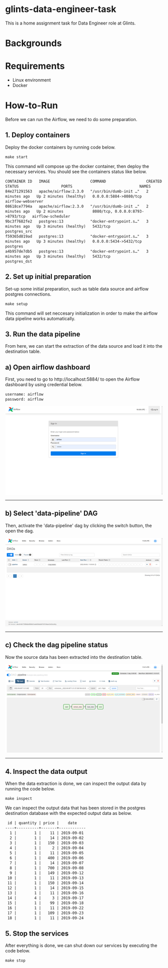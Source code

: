 # glints-data-engineer-task
This is a home assignment task for Data Engineer role at Glints.

# Backgrounds

# Requirements
* Linux environment
* Docker

# How-to-Run
Before we can run the Airflow, we need to do some preparation.

## 1. Deploy containers
Deploy the docker containers by running code below.

    make start

This command will compose up the docker container, then deploy the necessary services. You should see the containers status like below.

    CONTAINER ID   IMAGE                  COMMAND                  CREATED         STATUS                   PORTS                              NAMES
    84e271291563   apache/airflow:2.3.0   "/usr/bin/dumb-init …"   2 minutes ago   Up 2 minutes (healthy)   0.0.0.0:5884->8080/tcp             airflow-webserver
    08618ce7794a   apache/airflow:2.3.0   "/usr/bin/dumb-init …"   2 minutes ago   Up 2 minutes             8080/tcp, 0.0.0.0:8793->8793/tcp   airflow-scheduler
    9bc3f7682fe2   postgres:13            "docker-entrypoint.s…"   3 minutes ago   Up 3 minutes (healthy)   5432/tcp                           postgres_src
    f59365d819ad   postgres:13            "docker-entrypoint.s…"   3 minutes ago   Up 3 minutes (healthy)   0.0.0.0:5434->5432/tcp             postgres
    a4b957de7db5   postgres:13            "docker-entrypoint.s…"   3 minutes ago   Up 3 minutes (healthy)   5432/tcp                           postgres_dst

## 2. Set up initial preparation
Set-up some initial preparation, such as table data source and airflow postgres connections.

    make setup

This command will set neccesary initialization in order to make the airflow data pipeline works automatically.

## 3. Run the data pipeline
From here, we can start the extraction of the data source and load it into the destination table.

## a) Open airflow dashboard
First, you need to go to http://localhost:5884/ to open the Airflow dashboard by using credential below.

    username: airflow
    password: airflow

![](./images/airflow-homepage.png "Airflow Homepage")

-------------------------------------------------------

## b) Select 'data-pipeline' DAG
Then, activate the 'data-pipeline' dag by clicking the switch button, the open the dag.

![](./images/airflow-dag.png "Airflow DAG")

-------------------------------------------------------

## c) Check the dag pipeline status
Now the source data has been extracted into the destination table.

![](./images/airflow-graph.png "Airflow Graph")

-------------------------------------------------------

## 4. Inspect the data output
When the data extraction is done, we can inspect the output data by running the code below.

    make inspect

We can inspect the output data that has been stored in the postgres destination database with the expected output data as below.

     id | quantity | price |    date    
    ----+----------+-------+------------
      1 |        1 |    11 | 2019-09-01
      2 |        1 |    14 | 2019-09-02
      3 |        1 |   150 | 2019-09-03
      4 |        1 |     2 | 2019-09-04
      5 |        1 |    11 | 2019-09-05
      6 |        1 |   400 | 2019-09-06
      7 |        1 |    14 | 2019-09-07
      8 |        1 |   700 | 2019-09-08
      9 |        1 |   149 | 2019-09-12
     10 |        1 |    11 | 2019-09-13
     11 |        1 |   150 | 2019-09-14
     12 |        1 |    14 | 2019-09-15
     13 |        1 |    11 | 2019-09-16
     14 |        4 |     3 | 2019-09-17
     15 |        1 |    99 | 2019-09-18
     16 |        1 |    11 | 2019-09-22
     17 |        1 |   109 | 2019-09-23
     18 |        1 |    11 | 2019-09-24

## 5. Stop the services
After everything is done, we can shut down our services by executing the code below.

    make stop